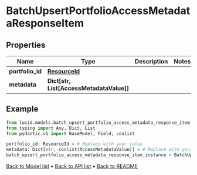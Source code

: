 # BatchUpsertPortfolioAccessMetadataResponseItem

## Properties
Name | Type | Description | Notes
------------ | ------------- | ------------- | -------------
**portfolio_id** | [**ResourceId**](ResourceId.md) |  | 
**metadata** | **Dict[str, List[AccessMetadataValue]]** |  | 
## Example

```python
from lusid.models.batch_upsert_portfolio_access_metadata_response_item import BatchUpsertPortfolioAccessMetadataResponseItem
from typing import Any, Dict, List
from pydantic.v1 import BaseModel, Field, conlist

portfolio_id: ResourceId = # Replace with your value
metadata: Dict[str, conlist(AccessMetadataValue)] = # Replace with your value
batch_upsert_portfolio_access_metadata_response_item_instance = BatchUpsertPortfolioAccessMetadataResponseItem(portfolio_id=portfolio_id, metadata=metadata)

```

[Back to Model list](../README.md#documentation-for-models) &#8226; [Back to API list](../README.md#documentation-for-api-endpoints) &#8226; [Back to README](../README.md)


